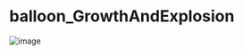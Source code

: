 # balloon_GrowthAndExplosion
![image](https://github.com/Stephi-x3/balloon_GrowthAndExplosion/assets/139639918/26863795-8419-40b2-8da9-271d411ffa2a)


